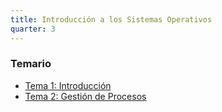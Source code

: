 ```yaml
---
title: Introducción a los Sistemas Operativos
quarter: 3
---
```


### Temario

* [Tema 1: Introducción](iso/tema-1.md)
* [Tema 2: Gestión de Procesos](iso/tema-2.md)

